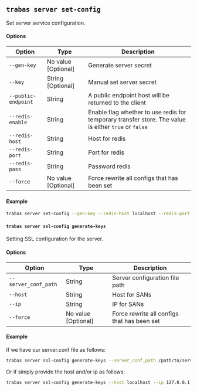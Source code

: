 ## `trabas server set-config`
Set server service configuration.
#### Options
Option | Type | Description |
--- | --- | --- |
`--gen-key` | No value [Optional] | Generate server secret |
`--key` | String [Optional] | Manual set server secret |
`--public-endpoint` | String | A public endpoint host will be returned to the client |
`--redis-enable` | String | Enable flag whether to use redis for temporary transfer store. The value is either `true` or `false` |
`--redis-host` | String | Host for redis |
`--redis-port` | String | Port for redis |
`--redis-pass` | String | Password redis |
`--force` | No value [Optional] | Force rewrite all configs that has been set |
#### Example
```bash
trabas server set-config --gen-key --redis-host localhost --redis-port 6379 --redis-pass mypass --force
```

#### `trabas server ssl-config generate-keys`
Setting SSL configuration for the server.
#### Options
Option | Type | Description |
--- | --- | --- |
`--server_conf_path` | String | Server configuration file path |
`--host` | String | Host for SANs |
`--ip` | String | IP for SANs |
`--force` | No value [Optional] | Force rewrite all configs that has been set |
#### Example
If we have our server.conf file as follows:
```bash
trabas server ssl-config generate-keys --server_conf_path /path/to/server.conf
```
Or if simply provide the host and/or ip as follows:
```bash
trabas server ssl-config generate-keys --host localhost --ip 127.0.0.1
```

